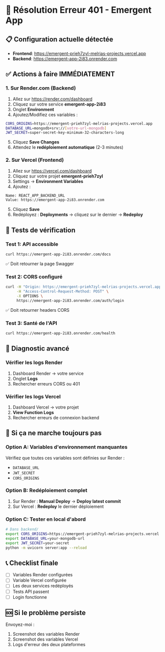 # 🚨 Résolution Erreur 401 - Emergent App

## 📋 Configuration actuelle détectée
- **Frontend**: https://emergent-prieh7zyl-melrias-projects.vercel.app
- **Backend**: https://emergent-app-2i83.onrender.com

## ✅ Actions à faire IMMÉDIATEMENT

### 1. Sur Render.com (Backend)
1. Allez sur https://render.com/dashboard
2. Cliquez sur votre service **emergent-app-2i83**
3. Onglet **Environment**
4. Ajoutez/Modifiez ces variables :

```bash
CORS_ORIGINS=https://emergent-prieh7zyl-melrias-projects.vercel.app
DATABASE_URL=mongodb+srv://[votre-url-mongodb]
JWT_SECRET=super-secret-key-minimum-32-characters-long
```

5. Cliquez **Save Changes**
6. Attendez le **redéploiement automatique** (2-3 minutes)

### 2. Sur Vercel (Frontend)
1. Allez sur https://vercel.com/dashboard
2. Cliquez sur votre projet **emergent-prieh7zyl**
3. Settings → **Environment Variables**
4. Ajoutez :

```bash
Name: REACT_APP_BACKEND_URL
Value: https://emergent-app-2i83.onrender.com
```

5. Cliquez **Save**
6. Redéployez : **Deployments** → cliquez sur le dernier → **Redeploy**

## 🧪 Tests de vérification

### Test 1: API accessible
```bash
curl https://emergent-app-2i83.onrender.com/docs
```
✅ Doit retourner la page Swagger

### Test 2: CORS configuré
```bash
curl -H "Origin: https://emergent-prieh7zyl-melrias-projects.vercel.app" \
     -H "Access-Control-Request-Method: POST" \
     -X OPTIONS \
     https://emergent-app-2i83.onrender.com/auth/login
```
✅ Doit retourner headers CORS

### Test 3: Santé de l'API
```bash
curl https://emergent-app-2i83.onrender.com/health
```

## 🐛 Diagnostic avancé

### Vérifier les logs Render
1. Dashboard Render → votre service
2. Onglet **Logs**
3. Rechercher erreurs CORS ou 401

### Vérifier les logs Vercel
1. Dashboard Vercel → votre projet
2. **View Function Logs**
3. Rechercher erreurs de connexion backend

## 🔄 Si ça ne marche toujours pas

### Option A: Variables d'environnement manquantes
Vérifiez que toutes ces variables sont définies sur Render :
- `DATABASE_URL`
- `JWT_SECRET` 
- `CORS_ORIGINS`

### Option B: Redéploiement complet
1. Sur Render : **Manual Deploy** → **Deploy latest commit**
2. Sur Vercel : **Redeploy** le dernier déploiement

### Option C: Tester en local d'abord
```bash
# Dans backend/
export CORS_ORIGINS=https://emergent-prieh7zyl-melrias-projects.vercel.app
export DATABASE_URL=your-mongodb-url
export JWT_SECRET=your-secret
python -m uvicorn server:app --reload
```

## 📞 Checklist finale
- [ ] Variables Render configurées
- [ ] Variable Vercel configurée  
- [ ] Les deux services redéployés
- [ ] Tests API passent
- [ ] Login fonctionne

## 🆘 Si le problème persiste
Envoyez-moi :
1. Screenshot des variables Render
2. Screenshot des variables Vercel
3. Logs d'erreur des deux plateformes
